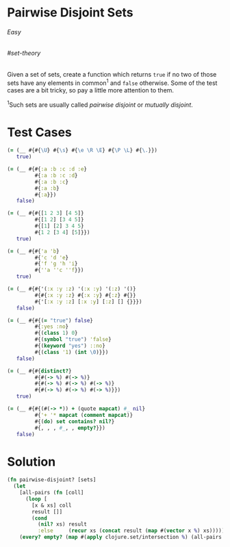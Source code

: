 # Pairwise Disjoint Sets

###### Easy
###### #set-theory

Given a set of sets, create a function which returns `true`  if no two of those sets have any elements in common<sup>1</sup> and `false` otherwise.  Some of the test cases are a bit tricky, so pay a little more attention to them.

<sup>1</sup>Such sets are usually called _pairwise disjoint_ or _mutually disjoint_.

# Test Cases
```clojure
(= (__ #{#{\U} #{\s} #{\e \R \E} #{\P \L} #{\.}})
   true)
```
```clojure
(= (__ #{#{:a :b :c :d :e}
         #{:a :b :c :d}
         #{:a :b :c}
         #{:a :b}
         #{:a}})
   false)
```
```clojure
(= (__ #{#{[1 2 3] [4 5]}
         #{[1 2] [3 4 5]}
         #{[1] [2] 3 4 5}
         #{1 2 [3 4] [5]}})
   true)
```
```clojure
(= (__ #{#{'a 'b}
         #{'c 'd 'e}
         #{'f 'g 'h 'i}
         #{''a ''c ''f}})
   true)
```
```clojure
(= (__ #{#{'(:x :y :z) '(:x :y) '(:z) '()}
         #{#{:x :y :z} #{:x :y} #{:z} #{}}
         #{'[:x :y :z] [:x :y] [:z] [] {}}})
   false)
```
```clojure
(= (__ #{#{(= "true") false}
         #{:yes :no}
         #{(class 1) 0}
         #{(symbol "true") 'false}
         #{(keyword "yes") ::no}
         #{(class '1) (int \0)}})
   false)
```
```clojure
(= (__ #{#{distinct?}
         #{#(-> %) #(-> %)}
         #{#(-> %) #(-> %) #(-> %)}
         #{#(-> %) #(-> %) #(-> %)}})
   true)
```
```clojure
(= (__ #{#{(#(-> *)) + (quote mapcat) #_ nil}
         #{'+ '* mapcat (comment mapcat)}
         #{(do) set contains? nil?}
         #{, , , #_, , empty?}})
   false)
```

# Solution
```clojure
(fn pairwise-disjoint? [sets]
  (let
    [all-pairs (fn [coll]
      (loop [
        [x & xs] coll
        result []]
        (cond
          (nil? xs) result
          :else     (recur xs (concat result (map #(vector x %) xs))))))]
    (every? empty? (map #(apply clojure.set/intersection %) (all-pairs (seq sets))))))
```
